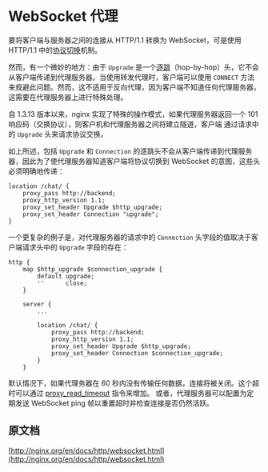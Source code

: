 # WebSocket 代理

要将客户端与服务器之间的连接从 HTTP/1.1 转换为 WebSocket，可是使用 HTTP/1.1 中的[协议切换](https://tools.ietf.org/html/rfc2616#section-14.42)机制。

然而，有一个微妙的地方：由于 `Upgrade` 是一个[逐跳](https://tools.ietf.org/html/rfc2616#section-13.5.1)（hop-by-hop）头，它不会从客户端传递到代理服务器。当使用转发代理时，客户端可以使用 `CONNECT` 方法来规避此问题。然而，这不适用于反向代理，因为客户端不知道任何代理服务器，这需要在代理服务器上进行特殊处理。

自 1.3.13 版本以来，nginx 实现了特殊的操作模式，如果代理服务器返回一个 101响应码（交换协议），则客户机和代理服务器之间将建立隧道，客户端  通过请求中的 `Upgrade` 头来请求协议交换。

如上所述，包括 `Upgrade` 和 `Connection` 的逐跳头不会从客户端传递到代理服务器，因此为了使代理服务器知道客户端将协议切换到 WebSocket 的意图，这些头必须明确地传递：

```nginx
location /chat/ {
    proxy_pass http://backend;
    proxy_http_version 1.1;
    proxy_set_header Upgrade $http_upgrade;
    proxy_set_header Connection "upgrade";
}
```

一个更复杂的例子是，对代理服务器的请求中的 `Connection` 头字段的值取决于客户端请求头中的 `Upgrade` 字段的存在：

```nginx
http {
    map $http_upgrade $connection_upgrade {
        default upgrade;
        ''      close;
    }

    server {
        ...

        location /chat/ {
            proxy_pass http://backend;
            proxy_http_version 1.1;
            proxy_set_header Upgrade $http_upgrade;
            proxy_set_header Connection $connection_upgrade;
        }
    }
```

默认情况下，如果代理务器在 60 秒内没有传输任何数据，连接将被关闭。这个超时可以通过 [proxy_read_timeout](http://nginx.org/en/docs/http/ngx_http_proxy_module.html#proxy_read_timeout) 指令来增加。 或者，代理服务器可以配置为定期发送 WebSocket ping 帧以重置超时并检查连接是否仍然活跃。

## 原文档

[http://nginx.org/en/docs/http/websocket.html](http://nginx.org/en/docs/http/websocket.html)